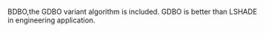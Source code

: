 BDBO,the GDBO variant algorithm is included.
GDBO is better than LSHADE in engineering application.
